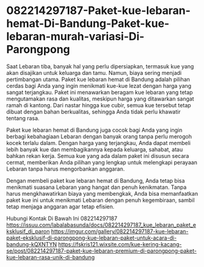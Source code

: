 # 082214297187-Paket-kue-lebaran-hemat-Di-Bandung-Paket-kue-lebaran-murah-variasi-Di-Parongpong

Saat Lebaran tiba, banyak hal yang perlu dipersiapkan, termasuk kue yang akan disajikan untuk keluarga dan tamu. Namun, biaya sering menjadi pertimbangan utama. Paket kue lebaran hemat di Bandung adalah pilihan cerdas bagi Anda yang ingin menikmati kue-kue lezat dengan harga yang sangat terjangkau. Paket ini menawarkan beragam kue lebaran yang tetap mengutamakan rasa dan kualitas, meskipun harga yang ditawarkan sangat ramah di kantong. Dari nastar hingga kue cubir, semua kue tersebut tetap dibuat dengan bahan berkualitas, sehingga Anda tidak perlu khawatir tentang rasa.

Paket kue lebaran hemat di Bandung juga cocok bagi Anda yang ingin berbagi kebahagiaan Lebaran dengan banyak orang tanpa perlu merogoh kocek terlalu dalam. Dengan harga yang terjangkau, Anda dapat membeli lebih banyak kue dan membagikannya kepada keluarga, sahabat, atau bahkan rekan kerja. Semua kue yang ada dalam paket ini disusun secara cermat, memberikan Anda pilihan yang lengkap untuk melengkapi perayaan Lebaran tanpa harus mengorbankan anggaran.

Dengan membeli paket kue lebaran hemat di Bandung, Anda tetap bisa menikmati suasana Lebaran yang hangat dan penuh kenikmatan. Tanpa harus mengkhawatirkan biaya yang membengkak, Anda bisa memanfaatkan paket kue ini untuk menikmati Lebaran dengan penuh kegembiraan, sambil tetap menjaga anggaran agar tetap efisien.

Hubungi Kontak Di Bawah Ini
082214297187
https://issuu.com/labalabasunda/docs/082214297187_kue_lebaran_paket_eksklusif_di_paron
https://imgur.com/gallery/082214297187-kue-lebaran-paket-eksklusif-di-parongpong-kue-lebaran-paket-untuk-acara-di-bandung-kQXNTYN
https://fskris121.wixsite.com/kue-kering-kacang-se/post/082214297187-paket-kue-lebaran-premium-di-parongpong-paket-kue-lebaran-rasa-unik-di-bandung
